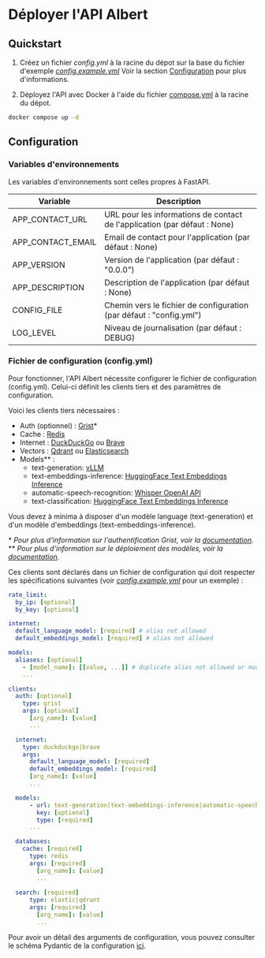 # Déployer l'API Albert

## Quickstart

1. Créez un fichier *config.yml* à la racine du dépot sur la base du fichier d'exemple *[config.example.yml](./config.example.yml)* Voir la section [Configuration](#configuration) pour plus d'informations.

2. Déployez l'API avec Docker à l'aide du fichier [compose.yml](../compose.yml) à la racine du dépot.

  ```bash
  docker compose up -d
  ```

## Configuration

### Variables d'environnements

Les variables d'environnements sont celles propres à FastAPI.

| Variable | Description |
| --- | --- |
| APP_CONTACT_URL | URL pour les informations de contact de l'application (par défaut : None) |
| APP_CONTACT_EMAIL | Email de contact pour l'application (par défaut : None) |
| APP_VERSION | Version de l'application (par défaut : "0.0.0") |
| APP_DESCRIPTION | Description de l'application (par défaut : None) |
| CONFIG_FILE | Chemin vers le fichier de configuration (par défaut : "config.yml") |
| LOG_LEVEL | Niveau de journalisation (par défaut : DEBUG) |

### Fichier de configuration (config.yml)

Pour fonctionner, l'API Albert nécessite configurer le fichier de configuration (config.yml). Celui-ci définit les clients tiers et des paramètres de configuration.

Voici les clients tiers nécessaires :

* Auth (optionnel) : [Grist](https://www.getgrist.com/)*
* Cache : [Redis](https://redis.io/)
* Internet : [DuckDuckGo](https://duckduckgo.com/) ou [Brave](https://search.brave.com/)
* Vectors : [Qdrant](https://qdrant.tech/) ou [Elasticsearch](https://www.elastic.co/fr/products/elasticsearch)
* Models** :
  * text-generation: [vLLM](https://github.com/vllm-project/vllm)
  * text-embeddings-inference: [HuggingFace Text Embeddings Inference](https://github.com/huggingface/text-embeddings-inference)
  * automatic-speech-recognition: [Whisper OpenAI API](https://github.com/etalab-ia/whisper-openai-api)
  * text-classification: [HuggingFace Text Embeddings Inference](https://github.com/huggingface/text-embeddings-inference)

Vous devez à minima à disposer d'un modèle language (text-generation) et d'un modèle d'embeddings (text-embeddings-inference).

\* *Pour plus d'information sur l'authentification Grist, voir la [documentation](./security.md).*<br>
\** *Pour plus d'information sur le déploiement des modèles, voir la [documentation](./models.md).*

Ces clients sont déclarés dans un fichier de configuration qui doit respecter les  spécifications suivantes (voir *[config.example.yml](./config.example.yml)* pour un exemple) :

```yaml
rate_limit:
  by_ip: [optional]
  by_key: [optional]

internet:
  default_language_model: [required] # alias not allowed
  default_embeddings_model: [required] # alias not allowed

models:
  aliases: [optional]
    - [model_name]: [[value, ...]] # duplicate alias not allowed or model_id not allowed
    ...

clients:
  auth: [optional]
    type: grist
    args: [optional] 
      [arg_name]: [value]
      ...

  internet:
    type: duckduckgo|brave
    args:
      default_language_model: [required]
      default_embeddings_model: [required]
      [arg_name]: [value]
      ...

  models:
      - url: text-generation|text-embeddings-inference|automatic-speech-recognition|text-classification
        key: [optional]
        type: [required]
      ...

  databases:
    cache: [required]
      type: redis
      args: [required] 
        [arg_name]: [value]
        ...
      
  search: [required]
      type: elastic|qdrant
      args: [required] 
        [arg_name]: [value]
        ...
```

Pour avoir un détail des arguments de configuration, vous pouvez consulter le schéma Pydantic de la configuration [ici](../app/schemas/config.py).
